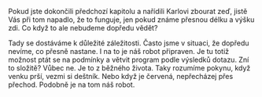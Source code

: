 Pokud jste dokončili předchozí kapitolu a nařídili Karlovi zbourat zeď,
jistě Vás při tom napadlo, že to funguje, jen pokud známe přesnou délku a výšku zdi. Co když to ale nebudeme dopředu vědět? 

Tady se dostáváme k důležité záležitosti. Často jsme v situaci, že dopředu nevíme,
co přesně nastane. I na to je náš robot připraven. Je tu totiž možnost ptát se na
podmínky a větvit program podle výsledků dotazu. Zní to složitě? Vůbec ne.
Je to z běžného života. Taky rozumíme pokynu, když venku prší, vezmi si deštník.
Nebo když je červená, nepřecházej přes přechod.
Podobně je na tom náš robot.